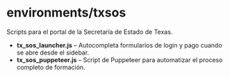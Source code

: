 # environments/txsos

Scripts para el portal de la Secretaría de Estado de Texas.

- **tx_sos_launcher.js** – Autocompleta formularios de login y pago cuando se abre desde el sidebar.
- **tx_sos_puppeteer.js** – Script de Puppeteer para automatizar el proceso completo de formación.
